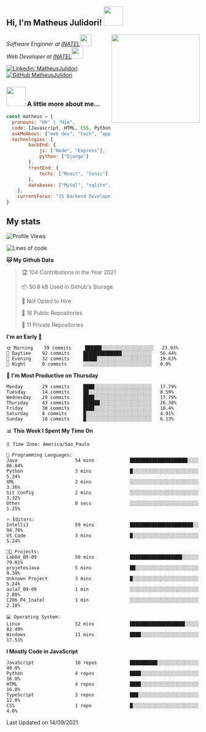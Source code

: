 <h2> Hi, I'm Matheus Julidori! <img src="https://media.giphy.com/media/12oufCB0MyZ1Go/giphy.gif" width="50"></h2>
<img align='right' src="https://media.giphy.com/media/M9gbBd9nbDrOTu1Mqx/giphy.gif" width="230">
<p><em>Software Enginner at <a href="http://www.inatel.br">INATEL</a><img src="https://media.giphy.com/media/fYSnHlufseco8Fh93Z/giphy.gif" width="30"></br>
  Web Developer at <a href="http://www.inatel.br">INATEL</a><img src="https://media.giphy.com/media/WUlplcMpOCEmTGBtBW/giphy.gif" width="30"> 
</em></p>

[![Linkedin: MatheusJulidori](https://img.shields.io/badge/-MatheusJulidori-blue?style=flat-square&logo=Linkedin&logoColor=white&link=https://www.linkedin.com/in/MatheusJulidori/)](https://www.linkedin.com/in/MatheusJulidori/)
[![GitHub MatheusJulidori](https://img.shields.io/github/followers/matheusjulidori?label=follow&style=social)](https://github.com/MatheusJulidori)


### <img src="https://media.giphy.com/media/VgCDAzcKvsR6OM0uWg/giphy.gif" width="50"> A little more about me...  

```javascript
const matheus = {
  pronouns: "He" | "Him",
  code: [Javascript, HTML, CSS, Python, Java, C++, C],
  askMeAbout: ["web dev", "tech", "app dev", "games"],
  technologies: {
        backEnd: {
            js: ["Node", "Express"],
            python: ["Django"]
        },
        frontEnd: {
            techs: ["React", "Ionic"]
        },
        databases: ["MySql", "sqlite","PostgreSQL"],
    },
    currentFocus: "JS Backend Development",
}
```
<h2>My stats</h2>

<!--START_SECTION:waka-->
![Profile Views](http://img.shields.io/badge/Profile%20Views-2-blue)

![Lines of code](https://img.shields.io/badge/From%20Hello%20World%20I%27ve%20Written-489259%20lines%20of%20code-blue)

**🐱 My Github Data** 

> 🏆 104 Contributions in the Year 2021
 > 
> 📦 50.8 kB Used in Github's Storage 
 > 
> 🚫 Not Opted to Hire
 > 
> 📜 16 Public Repositories 
 > 
> 🔑 11 Private Repositories  
 > 
**I'm an Early 🐤** 

```text
🌞 Morning    39 commits     ██████░░░░░░░░░░░░░░░░░░░   23.93% 
🌆 Daytime    92 commits     ██████████████░░░░░░░░░░░   56.44% 
🌃 Evening    32 commits     █████░░░░░░░░░░░░░░░░░░░░   19.63% 
🌙 Night      0 commits      ░░░░░░░░░░░░░░░░░░░░░░░░░   0.0%

```
📅 **I'm Most Productive on Thursday** 

```text
Monday       29 commits     ████░░░░░░░░░░░░░░░░░░░░░   17.79% 
Tuesday      14 commits     ██░░░░░░░░░░░░░░░░░░░░░░░   8.59% 
Wednesday    29 commits     ████░░░░░░░░░░░░░░░░░░░░░   17.79% 
Thursday     43 commits     ██████░░░░░░░░░░░░░░░░░░░   26.38% 
Friday       30 commits     ████░░░░░░░░░░░░░░░░░░░░░   18.4% 
Saturday     8 commits      █░░░░░░░░░░░░░░░░░░░░░░░░   4.91% 
Sunday       10 commits     █░░░░░░░░░░░░░░░░░░░░░░░░   6.13%

```


📊 **This Week I Spent My Time On** 

```text
⌚︎ Time Zone: America/Sao_Paulo

💬 Programming Languages: 
Java                     54 mins             █████████████████████░░░░   86.84% 
Python                   3 mins              █░░░░░░░░░░░░░░░░░░░░░░░░   5.24% 
XML                      2 mins              ░░░░░░░░░░░░░░░░░░░░░░░░░   3.36% 
Git Config               2 mins              ░░░░░░░░░░░░░░░░░░░░░░░░░   3.32% 
Other                    0 secs              ░░░░░░░░░░░░░░░░░░░░░░░░░   1.25%

🔥 Editors: 
IntelliJ                 59 mins             ███████████████████████░░   94.76% 
VS Code                  3 mins              █░░░░░░░░░░░░░░░░░░░░░░░░   5.24%

🐱‍💻 Projects: 
Lab04_09-09              50 mins             ███████████████████░░░░░░   79.01% 
projetosJava             5 mins              ██░░░░░░░░░░░░░░░░░░░░░░░   9.39% 
Unknown Project          3 mins              █░░░░░░░░░░░░░░░░░░░░░░░░   5.24% 
aula7_09-09              1 min               ░░░░░░░░░░░░░░░░░░░░░░░░░   2.88% 
C206_P4_Inatel           1 min               ░░░░░░░░░░░░░░░░░░░░░░░░░   2.18%

💻 Operating System: 
Linux                    52 mins             ████████████████████░░░░░   82.49% 
Windows                  11 mins             ████░░░░░░░░░░░░░░░░░░░░░   17.51%

```

**I Mostly Code in JavaScript** 

```text
JavaScript               10 repos            ██████████░░░░░░░░░░░░░░░   40.0% 
Python                   4 repos             ████░░░░░░░░░░░░░░░░░░░░░   16.0% 
HTML                     4 repos             ████░░░░░░░░░░░░░░░░░░░░░   16.0% 
TypeScript               3 repos             ███░░░░░░░░░░░░░░░░░░░░░░   12.0% 
CSS                      1 repo              █░░░░░░░░░░░░░░░░░░░░░░░░   4.0%

```



 Last Updated on 14/09/2021
<!--END_SECTION:waka-->
